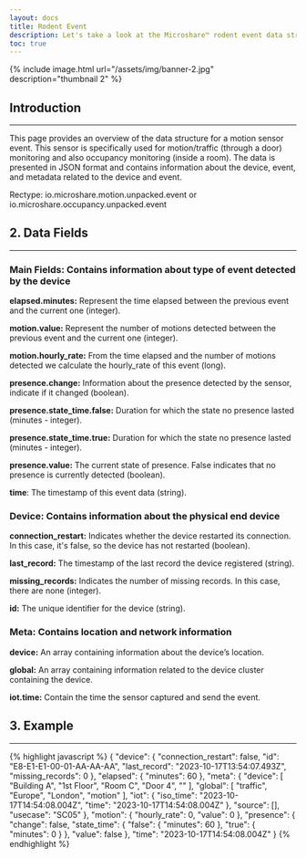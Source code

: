 ```yaml
---
layout: docs
title: Rodent Event
description: Let's take a look at the Microshare™ rodent event data structure.
toc: true
---
```





{% include image.html url="/assets/img/banner-2.jpg" description="thumbnail 2" %}

## Introduction
---------------------------------------

This page provides an overview of the data structure for a motion sensor event. This sensor is specifically used for motion/traffic (through a door) monitoring and also occupancy monitoring (inside a room). The data is presented in JSON format and contains information about the device, event, and metadata related to the device and event. 

Rectype: io.microshare.motion.unpacked.event or io.microshare.occupancy.unpacked.event

## 2. Data Fields
---------------------------------------

### Main Fields: Contains information about type of event detected by the device 

**elapsed.minutes:** Represent the time elapsed between the previous event and the current one (integer).

**motion.value:** Represent the number of motions detected between the previous event and the current one (integer).

**motion.hourly_rate:** From the time elapsed and the number of motions detected we calculate the hourly_rate of this event (long).

**presence.change:** Information about the presence detected by the sensor, indicate if it changed (boolean).

**presence.state_time.false:** Duration for which the state no presence lasted (minutes - integer).

**presence.state_time.true:** Duration for which the state no presence lasted (minutes - integer).

**presence.value:** The current state of presence. False indicates that no presence is currently detected (boolean).

**time**: The timestamp of this event data (string).

### Device: Contains information about the physical end device 

**connection_restart:** Indicates whether the device restarted its connection. In this case, it's false, so the device has not restarted (boolean).

**last_record:** The timestamp of the last record the device registered (string).

**missing_records:** Indicates the number of missing records. In this case, there are none (integer).

**id:** The unique identifier for the device (string). 
 

### Meta: Contains location and network information 

**device:** An array containing information about the device’s location. 

**global:** An array containing information related to the device cluster containing the device. 

**iot.time:** Contain the time the sensor captured and send the event. 



## 3. Example
---------------------------------------


{% highlight javascript %}
{
    "device": {
      "connection_restart": false,
      "id": "E8-E1-E1-00-01-AA-AA-AA",
      "last_record": "2023-10-17T13:54:07.493Z",
      "missing_records": 0
    },
    "elapsed": {
      "minutes": 60
    },
    "meta": {
      "device": [
        "Building A",
        "1st Floor",
        "Room C",
        "Door 4",
        ""
      ],
      "global": [
        "traffic",
        "Europe", 
        "London",
        "motion"
      ],
      "iot": {
        "iso_time": "2023-10-17T14:54:08.004Z",
        "time": "2023-10-17T14:54:08.004Z"
      },
      "source": [],
      "usecase": "SC05"
    },
    "motion": {
      "hourly_rate": 0,
      "value": 0
    },
    "presence": {
      "change": false,
      "state_time": {
        "false": {
          "minutes": 60
        },
        "true": {
          "minutes": 0
        }
      },
      "value": false
    },
    "time": "2023-10-17T14:54:08.004Z"
  }
{% endhighlight %}
